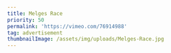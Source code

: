 ```yaml
---
title: Melges Race
priority: 50
permalink: 'https://vimeo.com/76914988'
tag: advertisement
thumbnailImage: /assets/img/uploads/Melges-Race.jpg
---
```


